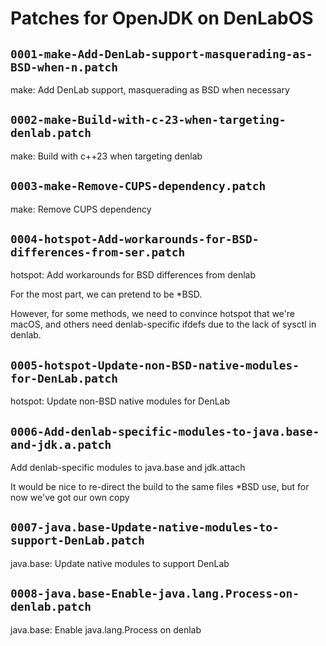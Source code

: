 # Patches for OpenJDK on DenLabOS

## `0001-make-Add-DenLab-support-masquerading-as-BSD-when-n.patch`

make: Add DenLab support, masquerading as BSD when necessary


## `0002-make-Build-with-c-23-when-targeting-denlab.patch`

make: Build with c++23 when targeting denlab


## `0003-make-Remove-CUPS-dependency.patch`

make: Remove CUPS dependency


## `0004-hotspot-Add-workarounds-for-BSD-differences-from-ser.patch`

hotspot: Add workarounds for BSD differences from denlab

For the most part, we can pretend to be *BSD.

However, for some methods, we need to convince hotspot that we're macOS,
and others need denlab-specific ifdefs due to the lack of sysctl in
denlab.


## `0005-hotspot-Update-non-BSD-native-modules-for-DenLab.patch`

hotspot: Update non-BSD native modules for DenLab


## `0006-Add-denlab-specific-modules-to-java.base-and-jdk.a.patch`

Add denlab-specific modules to java.base and jdk.attach

It would be nice to re-direct the build to the same files *BSD use, but
for now we've got our own copy


## `0007-java.base-Update-native-modules-to-support-DenLab.patch`

java.base: Update native modules to support DenLab


## `0008-java.base-Enable-java.lang.Process-on-denlab.patch`

java.base: Enable java.lang.Process on denlab


